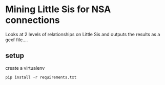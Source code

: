 Mining Little Sis for NSA connections
=====================================

Looks at 2 levels of relationships on Little Sis and outputs the results as
a gexf file....

setup
-----

create a virtualenv 

```
pip install -r requirements.txt
```


